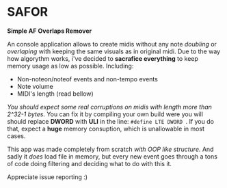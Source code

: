 # SAFOR
**Simple AF Overlaps Remover**

An console application allows to create midis without any note *doubling* or *overlaping* with keeping the same visuals as in original midi.
Due to the way how algorythm works, i've decided to **sacrafice everything** to keep memory usage as low as possible.
Including: 
* Non-noteon/noteof events and non-tempo events
* Note volume
* MIDI's length (read bellow)

*You should expect some real corruptions on midis with length more than 2^32-1 bytes.*
You can fix it by compiling your own build were you will should replace **DWORD** with **ULI** in the line:
`#define LTE DWORD `.
If you do that, expect a **huge** memory consuption, which is unallowable in most cases.

This app was made completely from scratch *with OOP like structure.*
And sadly it *does* load file in memory, but every new event goes through a tons of code doing filtering and deciding what to do with this it.

Appreciate issue reporting :)
